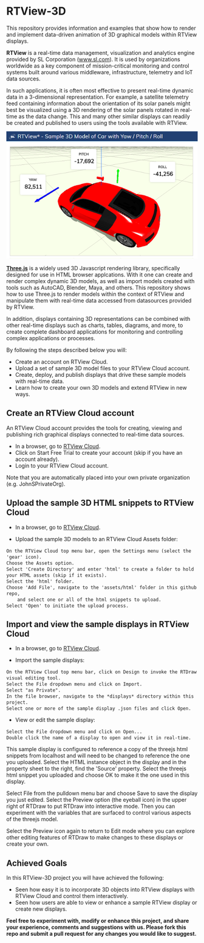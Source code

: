 # RTView-3D

This repository provides information and examples that show how to render and implement data-driven animation of 3D graphical models within RTView displays.   

**RTView** is a real-time data management, visualization and analytics engine provided by SL Corporation (www.sl.com). It is used by organizations worldwide as a key component of mission-critical monitoring and control systems built around various middleware, infrastructure, telemetry and IoT data sources.

In such applications, it is often most effective to present real-time dynamic data in a 3-dimensional representation. For example, a satellite telemetry feed containing information about the orientation of its solar panels might best be visualized using a 3D rendering of the solar panels rotated in real-time as the data change. This and many other similar displays can readily be created and published to users using the tools available with RTView.

![](assets/images/sample-car-3d.png)

**[Three.js](https://threejs.org/)** is a widely used 3D Javascript rendering library, specifically designed for use in HTML browser applcations. With it one can create and render complex dynamic 3D models, as well as import models created with tools such as AutoCAD, Blender, Maya, and others. This repository shows how to use Three.js to render models within the context of RTView and manipulate them with real-time data accessed from datasources provided by RTView.

In addition, displays containing 3D representations can be combined with other real-time displays such as charts, tables, diagrams, and more, to create complete dashboard applications for monitoring and controlling complex applications or processes.

By following the steps described below you will:

* Create an account on RTView Cloud.
* Upload a set of sample 3D model files to your RTView Cloud account.
* Create, deploy, and publish displays that drive these sample models with real-time data.
* Learn how to create your own 3D models and extend RTView in new ways.

## Create an RTView Cloud account
An RTView Cloud account provides the tools for creating, viewing and publishing rich graphical displays connected to real-time data sources.

* In a browser, go to [RTView Cloud](http://rtviewcloud.sl.com/).
* Click on Start Free Trial to create your account (skip if you have an account already).
* Login to your RTView Cloud account.

Note that you are automatically placed into your own private organization (e.g. JohnSPrivateOrg).

## Upload the sample 3D HTML snippets to RTView Cloud

* In a browser, go to [RTView Cloud](http://rtviewcloud.sl.com/).

* Upload the sample 3D models to an RTView Cloud Assets folder: 
```
On the RTView Cloud top menu bar, open the Settings menu (select the 'gear' icon).
Choose the Assets option.
Select 'Create Directory' and enter 'html' to create a folder to hold your HTML assets (skip if it exists).
Select the 'html' folder.
Choose 'Add File', navigate to the 'assets/html' folder in this github repo,
    and select one or all of the html snippets to upload.
Select 'Open' to initiate the upload process.
```

## Import and view the sample displays in RTView Cloud

* In a browser, go to [RTView Cloud](http://rtviewcloud.sl.com/).

* Import the sample displays:
```
On the RTView Cloud top menu bar, click on Design to invoke the RTDraw visual editing tool.
Select the File dropdown menu and click on Import.
Select "as Private". 
In the file browser, navigate to the *displays* directory within this project.
Select one or more of the sample display .json files and click Open.
```
* View or edit the sample display:
```
Select the File dropdown menu and click on Open...
Double click the name of a display to open and view it in real-time.
```
This sample display is configured to reference a copy of the threejs html snippets from localhost and will need to be changed to reference the one you uploaded.
Select the HTML instance object in the display and in the property sheet to the right, find the 'Source' property. Select the threejs html snippet you uploaded and choose OK to make it the one used in this display.

Select File from the pulldown menu bar and choose Save to save the display you just edited. Select the Preview option (the eyeball icon) in the upper right of RTDraw to put RTDraw into interactive mode. Then you can experiment with the variables that are surfaced to control various aspects of the threejs model.

Select the Preview icon again to return to Edit mode where you can explore other editing features of RTDraw to make changes to these displays or create your own. 

## Achieved Goals
In this RTView-3D project you will have achieved the following: 
* Seen how easy it is to incorporate 3D objects into RTView displays with RTView Cloud and control them interactively.
* Seen how users are able to view or enhance a sample RTView display or create new displays.

**Feel free to experiment with, modify or enhance this project, and share your experience, comments and suggestions with us. Please fork this repo and submit a pull request for any changes you would like to suggest.**
